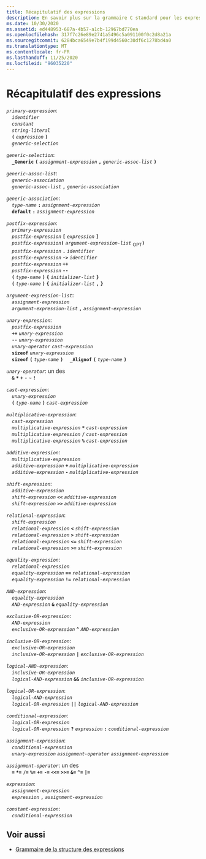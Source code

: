 ```yaml
---
title: Récapitulatif des expressions
description: En savoir plus sur la grammaire C standard pour les expressions implémentées par le compilateur Microsoft C/C++.
ms.date: 10/30/2020
ms.assetid: ed448953-687a-4b57-a1cb-12967bd770ea
ms.openlocfilehash: 317f7c26e89e2741a5496c5a091100f0c2d8a21a
ms.sourcegitcommit: 6284bca6549e7b4f199d4560c30df6c1278bd4a0
ms.translationtype: MT
ms.contentlocale: fr-FR
ms.lasthandoff: 11/25/2020
ms.locfileid: "96035220"
---
```

# <a name="summary-of-expressions"></a>Récapitulatif des expressions

*`primary-expression`*:\
&emsp;*`identifier`*\
&emsp;*`constant`*\
&emsp;*`string-literal`*\
&emsp;**`(`** *`expression`* **`)`**\
&emsp;*`generic-selection`*

*`generic-selection`*:\
&emsp;**`_Generic`** **`(`** *`assignment-expression`* **`,`** *`generic-assoc-list`* **`)`**

*`generic-assoc-list`*:\
&emsp;*`generic-association`*\
&emsp;*`generic-assoc-list`* **`,`** *`generic-association`*

*`generic-association`*:\
&emsp;*`type-name`* **`:`** *`assignment-expression`*\
&emsp;**`default`** **`:`** *`assignment-expression`*

*`postfix-expression`*:\
&emsp;*`primary-expression`*\
&emsp;*`postfix-expression`* **`[`** *`expression`* **`]`**\
&emsp;*`postfix-expression`***`(`** *`argument-expression-list`* <sub>OPT</sub>**`)`**\
&emsp;*`postfix-expression`* **`.`** *`identifier`*\
&emsp;*`postfix-expression`* **`->`** *`identifier`*\
&emsp;*`postfix-expression`* **`++`**\
&emsp;*`postfix-expression`* **`--`**\
&emsp;**`(`** *`type-name`* **`)`** **`{`** *`initializer-list`* **`}`**\
&emsp;**`(`** *`type-name`* **`)`** **`{`** *`initializer-list`* **`,`** **`}`**

*`argument-expression-list`*:\
&emsp;*`assignment-expression`*\
&emsp;*`argument-expression-list`* **`,`** *`assignment-expression`*

*`unary-expression`*:\
&emsp;*`postfix-expression`*\
&emsp;**`++`** *`unary-expression`*\
&emsp;**`--`** *`unary-expression`*\
&emsp;*`unary-operator`* *`cast-expression`*\
&emsp;**`sizeof`** *`unary-expression`*\
&emsp;**`sizeof`** **`(`** *`type-name`* **`)`** &emsp;**`_Alignof`** **`(`** *`type-name`* **`)`**

*`unary-operator`*: un des \
&emsp;**`&`** **`*`** **`+`** **`-`** **`~`** **`!`**

*`cast-expression`*:\
&emsp;*`unary-expression`*\
&emsp;**`(`** *`type-name`* **`)`** *`cast-expression`*

*`multiplicative-expression`*:\
&emsp;*`cast-expression`*\
&emsp;*`multiplicative-expression`* **`*`** *`cast-expression`*\
&emsp;*`multiplicative-expression`* **`/`** *`cast-expression`*\
&emsp;*`multiplicative-expression`* **`%`** *`cast-expression`*

*`additive-expression`*:\
&emsp;*`multiplicative-expression`*\
&emsp;*`additive-expression`* **`+`** *`multiplicative-expression`*\
&emsp;*`additive-expression`* **`-`** *`multiplicative-expression`*

*`shift-expression`*:\
&emsp;*`additive-expression`*\
&emsp;*`shift-expression`* **`<<`** *`additive-expression`*\
&emsp;*`shift-expression`* **`>>`** *`additive-expression`*

*`relational-expression`*:\
&emsp;*`shift-expression`*\
&emsp;*`relational-expression`* **`<`** *`shift-expression`*\
&emsp;*`relational-expression`* **`>`** *`shift-expression`*\
&emsp;*`relational-expression`* **`<=`** *`shift-expression`*\
&emsp;*`relational-expression`* **`>=`** *`shift-expression`*

*`equality-expression`*:\
&emsp;*`relational-expression`*\
&emsp;*`equality-expression`* **`==`** *`relational-expression`*\
&emsp;*`equality-expression`* **`!=`** *`relational-expression`*

*`AND-expression`*:\
&emsp;*`equality-expression`*\
&emsp;*`AND-expression`* **`&`** *`equality-expression`*

*`exclusive-OR-expression`*:\
&emsp;*`AND-expression`*\
&emsp;*`exclusive-OR-expression`* **`^`** *`AND-expression`*

*`inclusive-OR-expression`*:\
&emsp;*`exclusive-OR-expression`*\
&emsp;*`inclusive-OR-expression`* **`|`** *`exclusive-OR-expression`*

*`logical-AND-expression`*:\
&emsp;*`inclusive-OR-expression`*\
&emsp;*`logical-AND-expression`* **`&&`** *`inclusive-OR-expression`*

*`logical-OR-expression`*:\
&emsp;*`logical-AND-expression`*\
&emsp;*`logical-OR-expression`* **`||`** *`logical-AND-expression`*

*`conditional-expression`*:\
&emsp;*`logical-OR-expression`*\
&emsp;*`logical-OR-expression`* **`?`** *`expression`* **`:`** *`conditional-expression`*

*`assignment-expression`*:\
&emsp;*`conditional-expression`*\
&emsp;*`unary-expression`* *`assignment-operator`* *`assignment-expression`*

*`assignment-operator`*: un des \
&emsp;**`=`** **`*=`** **`/=`** **`%=`** **`+=`** **`-=`** **`<<=`** **`>>=`** **`&=`** **`^=`** **`|=`**

*`expression`*:\
&emsp;*`assignment-expression`*\
&emsp;*`expression`* **`,`** *`assignment-expression`*

*`constant-expression`*:\
&emsp;*`conditional-expression`*

## <a name="see-also"></a>Voir aussi

- [Grammaire de la structure des expressions](../c-language/phrase-structure-grammar.md)
